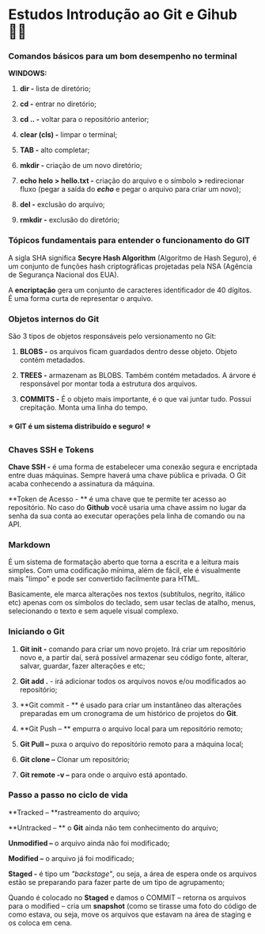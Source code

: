 # Estudos Introdução ao Git e Gihub :woman_student:



### Comandos básicos para um bom desempenho no terminal

**WINDOWS:**

1. **dir -** lista de diretório;

2. **cd -** entrar no diretório;

3. **cd .. -** voltar para o repositório anterior;

4. **clear (cls) -** limpar o terminal;

5. **TAB -** alto completar;

6. **mkdir -** criação de um novo diretório;

7. **echo helo > hello.txt -** criação do arquivo e o símbolo **>** redirecionar fluxo (pegar a saída do _**echo**_ e pegar o arquivo para criar um novo);

8. **del -** exclusão do arquivo;

9. **rmkdir -** exclusão do diretório;

   

### Tópicos fundamentais para entender o funcionamento do GIT

A sigla SHA significa **Secyre Hash Algorithm** (Algoritmo de Hash Seguro), é um conjunto de funções hash criptográficas projetadas pela NSA (Agência de Segurança Nacional dos EUA).

A **encriptação** gera um conjunto de caracteres identificador de 40 dígitos. É uma forma curta de representar o arquivo.



### Objetos internos do Git

São 3 tipos de objetos responsáveis pelo versionamento no Git:

1. **BLOBS -** os arquivos ficam guardados dentro desse objeto. Objeto contém metadados.

2. **TREES -** armazenam as BLOBS. Também contém metadados. A árvore é responsável por montar toda a estrutura dos arquivos. 

3. **COMMITS -** É o objeto mais importante, é o que vai juntar tudo. Possui crepitação. Monta uma linha do tempo. 





#### :star: GIT é um sistema distribuído e seguro! :star: 



### Chaves SSH e Tokens

**Chave SSH -** é uma forma de estabelecer uma conexão segura e encriptada entre duas máquinas. Sempre haverá uma chave pública e privada. O Git acaba conhecendo a assinatura da máquina. 

**Token de Acesso - ** é uma chave que te permite ter acesso ao repositório. No caso do **Github** você usaria uma chave assim no lugar da senha da sua conta ao executar operações pela linha de comando ou na API.



### Markdown

É um sistema de formatação aberto que torna a escrita e a leitura mais simples. Com uma codificação mínima, além de fácil, ele é visualmente mais "limpo" e pode ser convertido facilmente para HTML. 

Basicamente, ele marca alterações nos textos (subtítulos, negrito, itálico etc) apenas com os símbolos do teclado, sem usar teclas de atalho, menus, selecionando o texto e sem aquele visual complexo.



### Iniciando o Git 

1. **Git init -** comando para criar um novo projeto. Irá criar um repositório novo e, a partir daí, será possível armazenar seu código fonte, alterar, salvar,  guardar, fazer alterações e etc;

2. **Git add .** - irá adicionar todos os arquivos novos e/ou modificados ao repositório;

3. **Git commit - ** é usado para criar um instantâneo das alterações preparadas em um cronograma de um histórico de projetos do **Git**.

4. **Git Push – ** empurra o arquivo local para um repositório remoto;

5. **Git Pull –** puxa o arquivo do repositório remoto para a máquina local;

6. **Git clone –** Clonar um repositório;

7. **Git remote -v –** para onde o arquivo está apontado.

   

### Passo a passo no ciclo de vida

**Tracked – **rastreamento do arquivo;

**Untracked – ** o **Git** ainda não tem conhecimento do arquivo;

**Unmodified –**  o arquivo ainda não foi modificado;

**Modified –** o arquivo já foi modificado;

**Staged -** é tipo um _"backstage"_, ou seja, a área de espera onde os arquivos estão se preparando para fazer parte de um tipo de agrupamento;

Quando é colocado no **Staged** e damos o COMMIT – retorna os arquivos para o modified – cria um **snapshot** (como se tirasse uma foto do código de como estava, ou seja, move os arquivos que estavam na área de staging e os coloca em cena.



